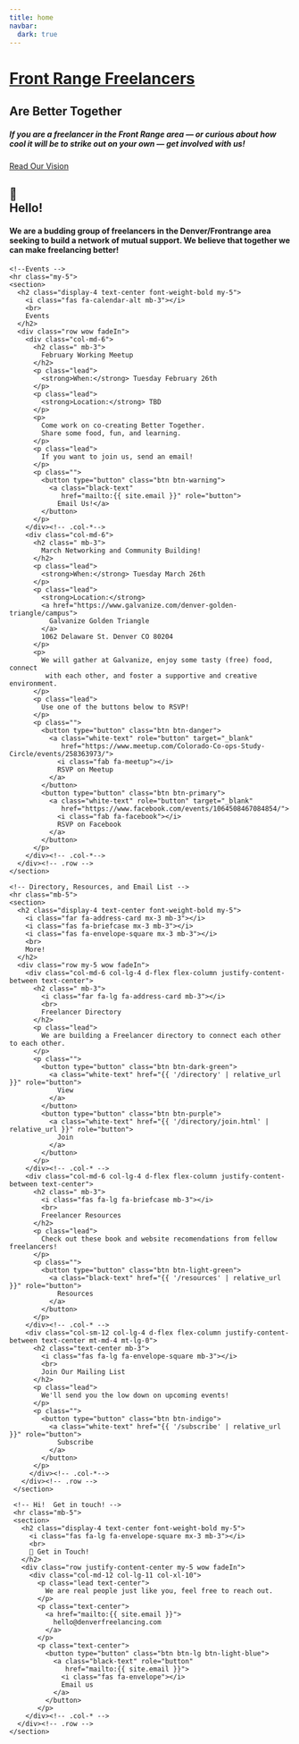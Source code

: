 ```yaml
---
title: home
navbar:
  dark: true
---
```


<!-- Above the fold -->
<div class="view"
     style="background-image: url('assets/img/better-together-20181011-post_1-bw_1.jpg'); background-repeat: no-repeat; background-size: cover; background-position: center top;">
  <div class="mask rgba-black-light d-flex justify-content-center align-items-center">
    <div class="text-center white-text mx-5 wow fadeIn">
      <h1 class="h1 mb-4">
        <strong><u>Front Range Freelancers</u></strong>
      </h1>
      <h2 class="font-italic">
        <strong>Are Better Together</strong>
      </h2>
      <h5 class="my-4 d-none d-md-block">
        <strong>
          If you are a freelancer in the Front Range area &mdash; or curious
           about how cool it will be to strike out on your own &mdash;
           get involved with us!
        </strong>
      </h5>
      <a class="btn btn-white btn-lg mt-3" href="{{ '/vision' | relative_url }}">
        <i class="fas fa-eye mr-3 d-none d-md-inline"></i>
        Read Our Vision
        <i class="fas fa-eye ml-3 d-none d-md-inline"></i>
      </a>
    </div>
  </div><!-- .mask -->
</div><!-- .view -->

<main>
  <div class="container">
    <section>
      <h2 class="display-4 text-center font-weight-bold my-5">
        <span class="mb-3">👋</span>
        <br>
        Hello!
      </h2>
      <div class="row justify-content-center wow fadeIn">
        <div class="col-md-11 col-lg-10 col-xl-8 px-4">
          <h4>
           We are a budding group of freelancers in the Denver/Frontrange
            area seeking to build a network of mutual support.
           We believe that together we can make freelancing better!
          </h4>
        </div><!-- .col-*-->
      </div><!-- .row -->
    </section>

    <!--Events -->
    <hr class="my-5">
    <section>
      <h2 class="display-4 text-center font-weight-bold my-5">
        <i class="fas fa-calendar-alt mb-3"></i>
        <br>
        Events
      </h2>
      <div class="row wow fadeIn">
        <div class="col-md-6">
          <h2 class=" mb-3">
            February Working Meetup
          </h2>
          <p class="lead">
            <strong>When:</strong> Tuesday February 26th
          </p>
          <p class="lead">
            <strong>Location:</strong> TBD
          </p>
          <p>
            Come work on co-creating Better Together.
            Share some food, fun, and learning.
          </p>
          <p class="lead">
            If you want to join us, send an email!
          </p>
          <p class="">
            <button type="button" class="btn btn-warning">
              <a class="black-text"
                 href="mailto:{{ site.email }}" role="button">
                Email Us!</a>
            </button>
          </p>
        </div><!-- .col-*-->
        <div class="col-md-6">
          <h2 class=" mb-3">
            March Networking and Community Building!
          </h2>
          <p class="lead">
            <strong>When:</strong> Tuesday March 26th
          </p>
          <p class="lead">
            <strong>Location:</strong>
            <a href="https://www.galvanize.com/denver-golden-triangle/campus">
              Galvanize Golden Triangle
            </a>
            1062 Delaware St. Denver CO 80204
          </p>
          <p>
            We will gather at Galvanize, enjoy some tasty (free) food, connect
             with each other, and foster a supportive and creative environment.
          </p>
          <p class="lead">
            Use one of the buttons below to RSVP!
          </p>
          <p class="">
            <button type="button" class="btn btn-danger">
              <a class="white-text" role="button" target="_blank"
                 href="https://www.meetup.com/Colorado-Co-ops-Study-Circle/events/258363973/">
                <i class="fab fa-meetup"></i>
                RSVP on Meetup
              </a>
            </button>
            <button type="button" class="btn btn-primary">
              <a class="white-text" role="button" target="_blank"
                 href="https://www.facebook.com/events/1064508467084854/">
                <i class="fab fa-facebook"></i>
                RSVP on Facebook
              </a>
            </button>
          </p>
        </div><!-- .col-*-->
      </div><!-- .row -->
    </section>

    <!-- Directory, Resources, and Email List -->
    <hr class="mb-5">
    <section>
      <h2 class="display-4 text-center font-weight-bold my-5">
        <i class="far fa-address-card mx-3 mb-3"></i>
        <i class="fas fa-briefcase mx-3 mb-3"></i>
        <i class="fas fa-envelope-square mx-3 mb-3"></i>
        <br>
        More!
      </h2>
      <div class="row my-5 wow fadeIn">
        <div class="col-md-6 col-lg-4 d-flex flex-column justify-content-between text-center">
          <h2 class=" mb-3">
            <i class="far fa-lg fa-address-card mb-3"></i>
            <br>
            Freelancer Directory
          </h2>
          <p class="lead">
            We are building a Freelancer directory to connect each other to each other.
          </p>
          <p class="">
            <button type="button" class="btn btn-dark-green">
              <a class="white-text" href="{{ '/directory' | relative_url }}" role="button">
                View
              </a>
            </button>
            <button type="button" class="btn btn-purple">
              <a class="white-text" href="{{ '/directory/join.html' | relative_url }}" role="button">
                Join
              </a>
            </button>
          </p>
        </div><!-- .col-* -->
        <div class="col-md-6 col-lg-4 d-flex flex-column justify-content-between text-center">
          <h2 class=" mb-3">
            <i class="fas fa-lg fa-briefcase mb-3"></i>
            <br>
            Freelancer Resources
          </h2>
          <p class="lead">
            Check out these book and website recomendations from fellow freelancers!
          </p>
          <p class="">
            <button type="button" class="btn btn-light-green">
              <a class="black-text" href="{{ '/resources' | relative_url }}" role="button">
                Resources
              </a>
            </button>
          </p>
        </div><!-- .col-* -->
        <div class="col-sm-12 col-lg-4 d-flex flex-column justify-content-between text-center mt-md-4 mt-lg-0">
          <h2 class="text-center mb-3">
            <i class="fas fa-lg fa-envelope-square mb-3"></i>
            <br>
            Join Our Mailing List
          </h2>
          <p class="lead">
            We'll send you the low down on upcoming events!
          </p>
          <p class="">
            <button type="button" class="btn btn-indigo">
              <a class="white-text" href="{{ '/subscribe' | relative_url }}" role="button">
                Subscribe
              </a>
            </button>
          </p>
         </div><!-- .col-*-->
       </div><!-- .row -->
     </section>

     <!-- Hi!  Get in touch! -->
     <hr class="mb-5">
     <section>
       <h2 class="display-4 text-center font-weight-bold my-5">
         <i class="fas fa-lg fa-envelope-square mx-3 mb-3"></i>
         <br>
         👋 Get in Touch!
       </h2>
       <div class="row justify-content-center my-5 wow fadeIn">
         <div class="col-md-12 col-lg-11 col-xl-10">
           <p class="lead text-center">
             We are real people just like you, feel free to reach out.
           </p>
           <p class="text-center">
             <a href="mailto:{{ site.email }}">
               hello@denverfreelancing.com
             </a>
           </p>
           <p class="text-center">
             <button type="button" class="btn btn-lg btn-light-blue">
               <a class="black-text" role="button"
                  href="mailto:{{ site.email }}">
                 <i class="fas fa-envelope"></i>
                 Email us
               </a>
             </button>
           </p>
        </div><!-- .col-* -->
      </div><!-- .row -->
    </section>

  </div><!-- .container -->
</main>
